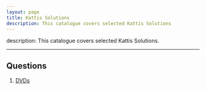 ```yaml
---
layout: page
title: Kattis Solutions
description: This catalogue covers selected Kattis Solutions
---
```


description: This catalogue covers selected Kattis Solutions.

---

## Questions
  1. [DVDs](0000000000)
